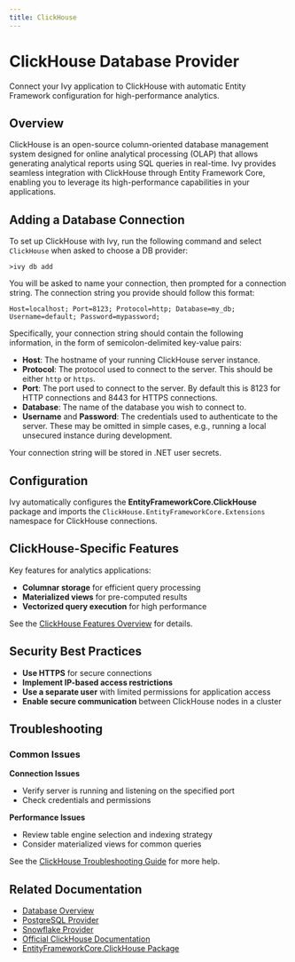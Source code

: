 ```yaml
---
title: ClickHouse
---
```


# ClickHouse Database Provider

<Ingress>
Connect your Ivy application to ClickHouse with automatic Entity Framework configuration for high-performance analytics.
</Ingress>

## Overview

ClickHouse is an open-source column-oriented database management system designed for online analytical processing (OLAP) that allows generating analytical reports using SQL queries in real-time. Ivy provides seamless integration with ClickHouse through Entity Framework Core, enabling you to leverage its high-performance capabilities in your applications.

## Adding a Database Connection

To set up ClickHouse with Ivy, run the following command and select `ClickHouse` when asked to choose a DB provider:

```terminal
>ivy db add
```

You will be asked to name your connection, then prompted for a connection string. The connection string you provide should follow this format:

```text
Host=localhost; Port=8123; Protocol=http; Database=my_db; Username=default; Password=mypassword;
```

Specifically, your connection string should contain the following information, in the form of semicolon-delimited key-value pairs:

- **Host**: The hostname of your running ClickHouse server instance.
- **Protocol**: The protocol used to connect to the server. This should be either `http` or `https`.
- **Port**: The port used to connect to the server. By default this is 8123 for HTTP connections and 8443 for HTTPS connections.
- **Database**: The name of the database you wish to connect to.
- **Username** and **Password**: The credentials used to authenticate to the server. These may be omitted in simple cases, e.g., running a local unsecured instance during development.

Your connection string will be stored in .NET user secrets.

## Configuration

Ivy automatically configures the **EntityFrameworkCore.ClickHouse** package and imports the `ClickHouse.EntityFrameworkCore.Extensions` namespace for ClickHouse connections.

## ClickHouse-Specific Features

Key features for analytics applications:
- **Columnar storage** for efficient query processing
- **Materialized views** for pre-computed results
- **Vectorized query execution** for high performance

See the [ClickHouse Features Overview](https://clickhouse.com/docs/en/about-us/distinctive-features) for details.

## Security Best Practices

- **Use HTTPS** for secure connections
- **Implement IP-based access restrictions**
- **Use a separate user** with limited permissions for application access
- **Enable secure communication** between ClickHouse nodes in a cluster

## Troubleshooting

### Common Issues

**Connection Issues**
- Verify server is running and listening on the specified port
- Check credentials and permissions

**Performance Issues**
- Review table engine selection and indexing strategy
- Consider materialized views for common queries

See the [ClickHouse Troubleshooting Guide](https://docs-content.clickhouse.tech/docs/knowledgebase/troubleshooting) for more help.

## Related Documentation

- [Database Overview](Overview.md)
- [PostgreSQL Provider](PostgreSql.md)
- [Snowflake Provider](Snowflake.md)
- [Official ClickHouse Documentation](https://clickhouse.com/docs/)
- [EntityFrameworkCore.ClickHouse Package](https://www.nuget.org/packages/EntityFrameworkCore.ClickHouse/)
